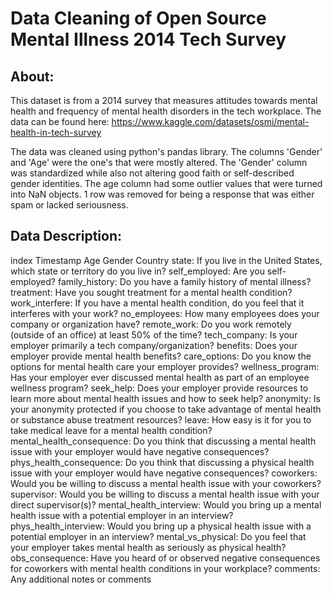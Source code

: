 # Data Cleaning of Open Source Mental Illness 2014 Tech Survey

## About:
This dataset is from a 2014 survey that measures attitudes towards mental health and frequency of mental health disorders in the tech workplace. The data can be found here:
https://www.kaggle.com/datasets/osmi/mental-health-in-tech-survey

The data was cleaned using python's pandas library. The columns 'Gender' and 'Age' were the one's that were mostly altered. The 'Gender' column was standardized while also not altering good faith or self-described gender identities. The age column had some outlier values that were turned into NaN objects. 1 row was removed for being a response that was either spam or lacked seriousness.

## Data Description:

index
Timestamp
Age
Gender
Country
state: If you live in the United States, which state or territory do you live in?
self_employed: Are you self-employed?
family_history: Do you have a family history of mental illness?
treatment: Have you sought treatment for a mental health condition?
work_interfere: If you have a mental health condition, do you feel that it interferes with your work?
no_employees: How many employees does your company or organization have?
remote_work: Do you work remotely (outside of an office) at least 50% of the time?
tech_company: Is your employer primarily a tech company/organization?
benefits: Does your employer provide mental health benefits?
care_options: Do you know the options for mental health care your employer provides?
wellness_program: Has your employer ever discussed mental health as part of an employee wellness program?
seek_help: Does your employer provide resources to learn more about mental health issues and how to seek help?
anonymity: Is your anonymity protected if you choose to take advantage of mental health or substance abuse treatment resources?
leave: How easy is it for you to take medical leave for a mental health condition?
mental_health_consequence: Do you think that discussing a mental health issue with your employer would have negative consequences?
phys_health_consequence: Do you think that discussing a physical health issue with your employer would have negative consequences?
coworkers: Would you be willing to discuss a mental health issue with your coworkers?
supervisor: Would you be willing to discuss a mental health issue with your direct supervisor(s)?
mental_health_interview: Would you bring up a mental health issue with a potential employer in an interview?
phys_health_interview: Would you bring up a physical health issue with a potential employer in an interview?
mental_vs_physical: Do you feel that your employer takes mental health as seriously as physical health?
obs_consequence: Have you heard of or observed negative consequences for coworkers with mental health conditions in your workplace?
comments: Any additional notes or comments
